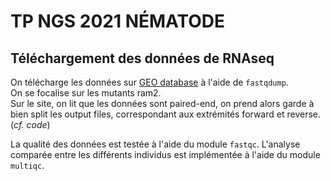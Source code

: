# TP NGS 2021 NÉMATODE

## Téléchargement des données de RNAseq

On télécharge les données sur [GEO database](https://www.ncbi.nlm.nih.gov/geo/) à l'aide de `fastqdump`.
<br>
On se focalise sur les mutants ram2.
<br>
Sur le site, on lit que les données sont paired-end, on prend alors garde à bien split les output files, correspondant aux extrémités forward et reverse. (*cf. code*)

La qualité des données est testée à l'aide du module `fastqc`. L'analyse comparée entre les différents individus est implémentée à l'aide du module `multiqc`.

